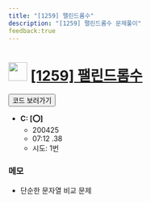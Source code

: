 ```yaml
---
title: "[1259] 팰린드롬수"
description: "[1259] 팰린드롬수 문제풀이"
feedback:true
---
```

<h1><img src="https://doky.space/assets/icpclev/b1.svg" height="37px"> <a href="http://icpc.me/1259">[1259] 팰린드롬수</a></h1>

<a href="https://github.com/DokySp/acmicpc-practice/tree/master/1259"><button class="btn btn-info">코드 보러가기</button></a>

- **C: [:o:]**
  - 200425
  - 07:12 .38
  - 시도: 1번

### 메모
 - 단순한 문자열 비교 문제
